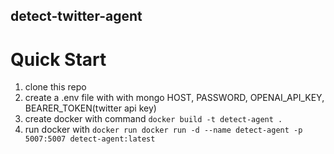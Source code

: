 ## detect-twitter-agent


# Quick Start
1. clone this repo
2. create a .env file with with mongo HOST, PASSWORD, OPENAI_API_KEY, BEARER_TOKEN(twitter api key)
3. create docker with command `docker build -t detect-agent .`
4. run docker with `docker run docker run -d --name detect-agent -p 5007:5007 detect-agent:latest`